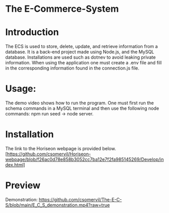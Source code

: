 # The E-Commerce-System

# Introduction

The ECS is used to store, delete, update, and retrieve information from a database. It is a back-end project made using Node.js, and the MySQL database. Installations are used such as dotnev to avoid leaking private information. When using the application one must create a .env file and fill in the corresponding information found in the connection.js file. 

# Usage:

The demo video shows how to run the program. One must first run the schema commands in a MySQL terminal and then use the following node commands: npm run seed -> node server.

# Installation

The link to the Horiseon webpage is provided below.
[https://github.com/csomervil/Horiseon-webpage/blob/f26ac0d78e858b3052cc7ba12e7f2fa985145269/Develop/index.html]

# Preview

Demonstration:
https://github.com/csomervil/The-E-C-S/blob/main/E_C_S_demonstration.mp4?raw=true

